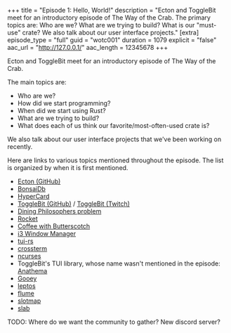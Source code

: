 +++
title = "Episode 1: Hello, World!"
description = "Ecton and ToggleBit meet for an introductory episode of The Way of the Crab. The primary topics are: Who are we? What are we trying to build? What is our \"must-use\" crate? We also talk about our user interface projects."
[extra]
episode_type = "full"
guid = "wotc001"
duration = 1079
explicit = "false"
aac_url = "http://127.0.0.1/"
aac_length = 12345678
+++

Ecton and ToggleBit meet for an introductory episode of The Way of the Crab.

The main topics are:

- Who are we?
- How did we start programming?
- When did we start using Rust?
- What are we trying to build?
- What does each of us think our favorite/most-often-used crate is?

We also talk about our user interface projects that we've been working on
recently.

Here are links to various topics mentioned throughout the episode. The list is
organized by when it is first mentioned.

- [Ecton (GitHub)](https://github.com/ecton)
- [BonsaiDb](https://bonsaidb.io)
- [HyperCard](https://en.wikipedia.org/wiki/HyperCard)
- [ToggleBit (GitHub)](https://github.com/togglebyte) / [ToggleBit (Twitch)](https://twitch.tv/togglebit)
- [Dining Philosophers problem](https://en.wikipedia.org/wiki/Dining_philosophers_problem)
- [Rocket](https://rocket.rs/)
- [Coffee with Butterscotch](https://www.bscotch.net/podcast)
- [i3 Window Manager](https://i3wm.org/)
- [tui-rs](https://crates.io/crates/tui)
- [crossterm](https://crates.io/crates/crossterm)
- [ncurses](https://en.wikipedia.org/wiki/Ncurses)
- ToggleBit's TUI library, whose name wasn't mentioned in the episode: [Anathema](https://github.com/togglebyte/anathema)
- [Gooey](https://github.com/khonsulabs/gooey)
- [leptos](https://crates.io/crates/leptos)
- [flume](https://crates.io/crates/flume)
- [slotmap](https://crates.io/crates/slotmap)
- [slab](https://crates.io/crates/slab)

TODO: Where do we want the community to gather? New discord server?
